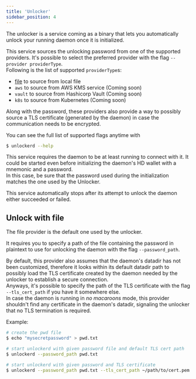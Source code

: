 ```yaml
---
title: 'Unlocker'
sidebar_position: 4
---
```


The unlocker is a service coming as a binary that lets you automatically unlock your running daemon once it is initialized.

This service sources the unlocking password from one of the supported providers. It's possible to select the preferred provider with the flag `--provider providerType`.  
Following is the list of supported `providerType`s:

- [file](#unlock-with-file) to source from local file
- `aws` to source from AWS KMS service (Coming soon)
- `vault` to source from Hashicorp Vault (Coming soon)
- `k8s` to source from Kubernetes (Coming soon)

Along with the password, these providers also provide a way to possibly source a TLS certificate (generated by the daemon) in case the communication needs to be encrypted.

You can see the full list of supported flags anytime with

```bash
$ unlockerd --help
```

This service requires the daemon to be at least running to connect with it. It could be started even before initializing the daemon's HD wallet with a mnemonic and a password.  
In this case, be sure that the password used during the initialization matches the one used by the Unlocker.

This service automatically stops after its attempt to unlock the daemon either succeeded or failed.

## Unlock with file

The file provider is the default one used by the unlocker. 

It requires you to specify a path of the file containing the password in plaintext to use for unlocking the daemon with the flag `--password_path`.

By default, this provider also assumes that the daemon's datadir has not been customized, therefore it looks within its default datadir path to possibly load the TLS certificate created by the daemon needed by the unlocker to establish a secure connection.  
Anyways, it's possible to specify the path of the TLS certificate with the flag `--tls_cert_path` if you have it somewhere else.  
In case the daemon is running in *no macaroons* mode, this provider shouldn't find any certificate in the daemon's datadir, signaling the unlocker that no TLS termination is required. 

Example:

```bash
# create the pwd file
$ echo "mysecretpassword" > pwd.txt

# start unlockerd with given password file and default TLS cert path
$ unlockerd --password_path pwd.txt

# start unlockerd with given password and TLS certificate
$ unlockerd --password_path pwd.txt --tls_cert_path ~/path/to/cert.pem
```